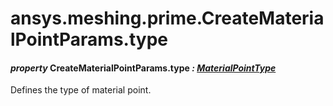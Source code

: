 <a id="ansys-meshing-prime-creatematerialpointparams-type"></a>

# ansys.meshing.prime.CreateMaterialPointParams.type

<a id="ansys.meshing.prime.CreateMaterialPointParams.type"></a>

#### *property* CreateMaterialPointParams.type *: [MaterialPointType](ansys.meshing.prime.MaterialPointType.md#ansys.meshing.prime.MaterialPointType)*

Defines the type of material point.

<!-- !! processed by numpydoc !! -->
